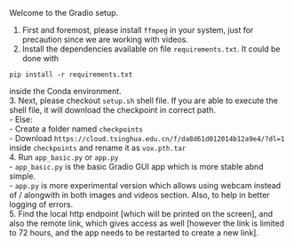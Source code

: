 Welcome to the Gradio setup.

1. First and foremost, please install `ffmpeg` in your system, just for precaution since we are working with videos.  
2. Install the dependencies available on file `requirements.txt`. It could be done with 
```
pip install -r requirements.txt
```
inside the Conda environment.  
3. Next, please checkout `setup.sh` shell file. If you are able to execute the shell file, it will download the checkpoint in correct path.   
    - Else:  
        - Create a folder named `checkpoints`  
        - Download `https://cloud.tsinghua.edu.cn/f/da8d61d012014b12a9e4/?dl=1` inside `checkpoints` and rename it as `vox.pth.tar`  
4. Run `app_basic.py` or `app.py`  
    - `app_basic.py` is the basic Gradio GUI app which is more stable abnd simple.  
    - `app.py` is more experimental version which allows using webcam instead of / alongwith in both images and videos section. Also, to help in better logging of errors.   
5. Find the local http endpoint [which will be printed on the screen], and also the remote link, which gives access as well [however the link is limited to 72 hours, and the app needs to be restarted to create a new link].
